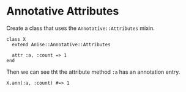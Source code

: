 # Annotative Attributes

Create a class that uses the `Annotative::Attributes` mixin.

    class X
      extend Anise::Annotative::Attributes

      attr :a, :count => 1
    end

Then we can see tht the attribute method `:a` has an annotation entry.

    X.ann(:a, :count) #=> 1

